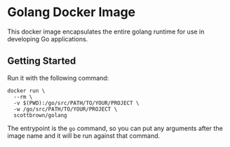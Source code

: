 # Golang Docker Image

This docker image encapsulates the entire golang runtime for use in
developing Go applications.

## Getting Started

Run it with the following command:

```
docker run \
  --rm \
  -v $(PWD):/go/src/PATH/TO/YOUR/PROJECT \
  -w /go/src/PATH/TO/YOUR/PROJECT \
  scottbrown/golang
```

The entrypoint is the `go` command, so you can put any arguments after
the image name and it will be run against that command.

